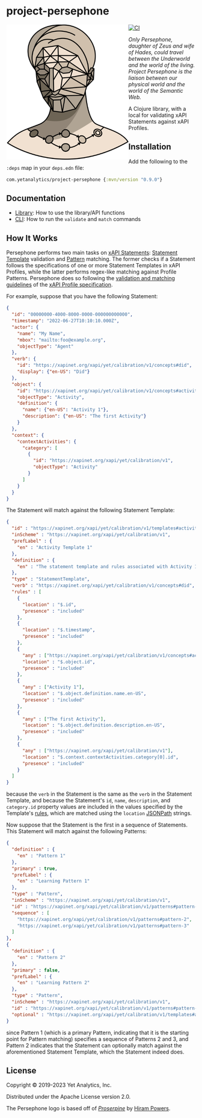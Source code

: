 # project-persephone

<img src="logo/logo.svg" alt="Persephone Logo" width="325px" align="left" />

[![CI](https://github.com/yetanalytics/project-persephone/actions/workflows/main.yml/badge.svg)](https://github.com/yetanalytics/project-persephone/actions/workflows/main.yml)

_Only Persephone, daughter of Zeus and wife of Hades, could travel between the Underworld and the world of the living. Project Persephone is the liaison between our physical world and the world of the Semantic Web._

A Clojure library, with a local  for validating xAPI Statements against xAPI Profiles. 

## Installation

Add the following to the `:deps` map in your `deps.edn` file:
```clojure
com.yetanalytics/project-persephone {:mvn/version "0.9.0"}
```

## Documentation

- [Library](doc/library.md): How to use the library/API functions
- [CLI](doc/cli.md): How to run the `validate` and `match` commands

## How It Works 

Persephone performs two main tasks on [xAPI Statements](https://github.com/adlnet/xAPI-Spec/blob/master/xAPI-Data.md#20-statements): [Statement Template](https://github.com/adlnet/xapi-profiles/blob/master/xapi-profiles-structure.md#statment-templates) validation and [Pattern](https://github.com/adlnet/xapi-profiles/blob/master/xapi-profiles-structure.md#patterns) matching. The former checks if a Statement follows the specifications of one or more Statement Templates in xAPI Profiles, while the latter performs regex-like matching against Profile Patterns. Persephone does so following the [validation and matching guidelines](https://github.com/adlnet/xapi-profiles/blob/master/xapi-profiles-communication.md#20-algorithms) of the [xAPI Profile specification](https://github.com/adlnet/xapi-profiles).

For example, suppose that you have the following Statement:
```json
{
  "id": "00000000-4000-8000-0000-000000000000",
  "timestamp": "2022-06-27T10:10:10.000Z",
  "actor": {
    "name": "My Name",        
    "mbox": "mailto:foo@example.org",
    "objectType": "Agent"
  },
  "verb": {
    "id": "https://xapinet.org/xapi/yet/calibration/v1/concepts#did",
    "display": {"en-US": "Did"}
  },
  "object": {
    "id": "https://xapinet.org/xapi/yet/calibration/v1/concepts#activity-1",
    "objectType": "Activity",
    "definition": {
      "name": {"en-US": "Activity 1"},
      "description": {"en-US": "The first Activity"}
    }
  },
  "context": {
    "contextActivities": {
      "category": [
        {
          "id": "https://xapinet.org/xapi/yet/calibration/v1",
       	  "objectType": "Activity"
        }
      ]
    }
  }
}
```

The Statement will match against the following Statement Template:
```json
{
  "id" : "https://xapinet.org/xapi/yet/calibration/v1/templates#activity-1",
  "inScheme" : "https://xapinet.org/xapi/yet/calibration/v1",
  "prefLabel" : {
    "en" : "Activity Template 1"
  },
  "definition" : {
    "en" : "The statement template and rules associated with Activity 1 getting done."
  },
  "type" : "StatementTemplate",
  "verb" : "https://xapinet.org/xapi/yet/calibration/v1/concepts#did",
  "rules" : [
    {
      "location" : "$.id",
      "presence" : "included"
    },
    {
      "location" : "$.timestamp",
      "presence" : "included"
    },
    {
      "any" : ["https://xapinet.org/xapi/yet/calibration/v1/concepts#activity-1"],
      "location" : "$.object.id",
      "presence" : "included"
    },
    {
      "any" : ["Activity 1"],
      "location" : "$.object.definition.name.en-US",
      "presence" : "included"
    },
    {
      "any" : ["The first Activity"],
      "location" : "$.object.definition.description.en-US",
      "presence" : "included"
    },
    {
      "any" : ["https://xapinet.org/xapi/yet/calibration/v1"],
      "location" : "$.context.contextActivities.category[0].id",
      "presence" : "included"
    }
  ]
}
```
because the `verb` in the Statement is the same as the `verb` in the Statement Template, and because the Statement's `id`, `name`, `description`, and `category.id` property values are included in the values specified by the Template's [rules](https://github.com/adlnet/xapi-profiles/blob/master/xapi-profiles-structure.md#statement-template-rules), which are matched using the `location` [JSONPath](https://www.ietf.org/archive/id/draft-goessner-dispatch-jsonpath-00.html) strings.

Now suppose that the Statement is the first in a sequence of Statements. This Statement will match against the following Patterns:
```json
{
  "definition" : {
    "en" : "Pattern 1"
  },
  "primary" : true,
  "prefLabel" : {
    "en" : "Learning Pattern 1"
  },
  "type" : "Pattern",
  "inScheme" : "https://xapinet.org/xapi/yet/calibration/v1",
  "id" : "https://xapinet.org/xapi/yet/calibration/v1/patterns#pattern-1",
  "sequence" : [
    "https://xapinet.org/xapi/yet/calibration/v1/patterns#pattern-2",
    "https://xapinet.org/xapi/yet/calibration/v1/patterns#pattern-3"
  ]
},
{
  "definition" : {
    "en" : "Pattern 2"
  },
  "primary" : false,
  "prefLabel" : {
    "en" : "Learning Pattern 2"
  },
  "type" : "Pattern",
  "inScheme" : "https://xapinet.org/xapi/yet/calibration/v1",
  "id" : "https://xapinet.org/xapi/yet/calibration/v1/patterns#pattern-2",
  "optional" : "https://xapinet.org/xapi/yet/calibration/v1/templates#activity-1"
}
```
since Pattern 1 (which is a primary Pattern, indicating that it is the starting point for Pattern matching) specifies a sequence of Patterns 2 and 3, and Pattern 2 indicates that the Statement can optionally match against the aforementioned Statement Template, which the Statement indeed does.

## License

Copyright © 2019-2023 Yet Analytics, Inc.

Distributed under the Apache License version 2.0.

The Persephone logo is based off of [_Proserpine_](https://commons.wikimedia.org/wiki/File:%27Proserpine%27,_marble_bust_by_Hiram_Powers,_1844,_Cincinnati_Art_Museum.jpg) by [Hiram Powers](https://en.wikipedia.org/wiki/Hiram_Powers).
